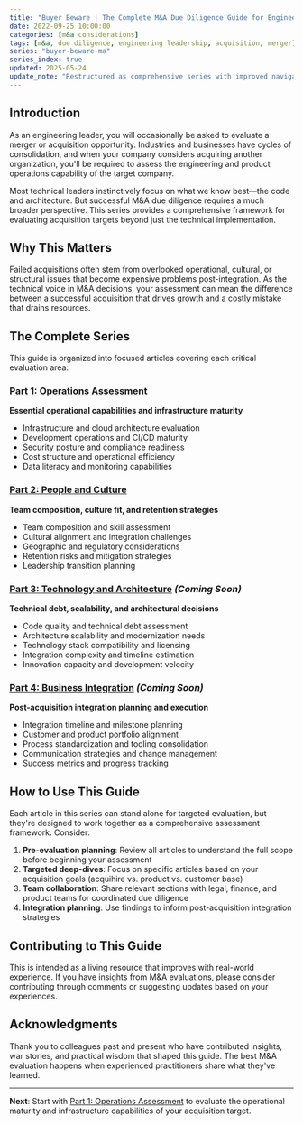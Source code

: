 ```yaml
---
title: "Buyer Beware | The Complete M&A Due Diligence Guide for Engineering Leaders"
date: 2022-09-25 10:00:00
categories: [m&a considerations]
tags: [m&a, due diligence, engineering leadership, acquisition, merger]
series: "buyer-beware-ma"
series_index: true
updated: 2025-05-24
update_note: "Restructured as comprehensive series with improved navigation"
---
```


## Introduction

As an engineering leader, you will occasionally be asked to evaluate a merger or acquisition opportunity. Industries and businesses have cycles of consolidation, and when your company considers acquiring another organization, you'll be required to assess the engineering and product operations capability of the target company.

Most technical leaders instinctively focus on what we know best—the code and architecture. But successful M&A due diligence requires a much broader perspective. This series provides a comprehensive framework for evaluating acquisition targets beyond just the technical implementation.

## Why This Matters

Failed acquisitions often stem from overlooked operational, cultural, or structural issues that become expensive problems post-integration. As the technical voice in M&A decisions, your assessment can mean the difference between a successful acquisition that drives growth and a costly mistake that drains resources.

## The Complete Series

This guide is organized into focused articles covering each critical evaluation area:

### [Part 1: Operations Assessment](/2022/Buyer-Beware-Considerations-when-weighing-and-M&A-opportunity-Operations/)
**Essential operational capabilities and infrastructure maturity**
- Infrastructure and cloud architecture evaluation
- Development operations and CI/CD maturity
- Security posture and compliance readiness
- Cost structure and operational efficiency
- Data literacy and monitoring capabilities

### [Part 2: People and Culture](/2022/Buyer-Beware-Considerations-when-weighing-and-M&A-opportunity-People/)
**Team composition, culture fit, and retention strategies**
- Team composition and skill assessment
- Cultural alignment and integration challenges
- Geographic and regulatory considerations
- Retention risks and mitigation strategies
- Leadership transition planning

### [Part 3: Technology and Architecture](#) *(Coming Soon)*
**Technical debt, scalability, and architectural decisions**
- Code quality and technical debt assessment
- Architecture scalability and modernization needs
- Technology stack compatibility and licensing
- Integration complexity and timeline estimation
- Innovation capacity and development velocity

### [Part 4: Business Integration](#) *(Coming Soon)*
**Post-acquisition integration planning and execution**
- Integration timeline and milestone planning
- Customer and product portfolio alignment
- Process standardization and tooling consolidation
- Communication strategies and change management
- Success metrics and progress tracking

## How to Use This Guide

Each article in this series can stand alone for targeted evaluation, but they're designed to work together as a comprehensive assessment framework. Consider:

1. **Pre-evaluation planning**: Review all articles to understand the full scope before beginning your assessment
2. **Targeted deep-dives**: Focus on specific articles based on your acquisition goals (acquihire vs. product vs. customer base)
3. **Team collaboration**: Share relevant sections with legal, finance, and product teams for coordinated due diligence
4. **Integration planning**: Use findings to inform post-acquisition integration strategies

## Contributing to This Guide

This is intended as a living resource that improves with real-world experience. If you have insights from M&A evaluations, please consider contributing through comments or suggesting updates based on your experiences.

## Acknowledgments

Thank you to colleagues past and present who have contributed insights, war stories, and practical wisdom that shaped this guide. The best M&A evaluation happens when experienced practitioners share what they've learned.

---

**Next**: Start with [Part 1: Operations Assessment](/2022/Buyer-Beware-Considerations-when-weighing-and-M&A-opportunity-Operations/) to evaluate the operational maturity and infrastructure capabilities of your acquisition target.